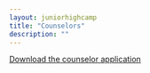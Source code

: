 ```yaml
---
layout: juniorhighcamp
title: "Counselors"
description: ""
---
```


[Download the counselor application](/assets/docs/JHCCounselorApplication2016.pdf)
